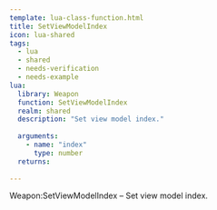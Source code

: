 ```yaml
---
template: lua-class-function.html
title: SetViewModelIndex
icon: lua-shared
tags:
  - lua
  - shared
  - needs-verification
  - needs-example
lua:
  library: Weapon
  function: SetViewModelIndex
  realm: shared
  description: "Set view model index."
  
  arguments:
    - name: "index"
      type: number
  returns:
    
---
```


<div class="lua__search__keywords">
Weapon:SetViewModelIndex &#x2013; Set view model index.
</div>
